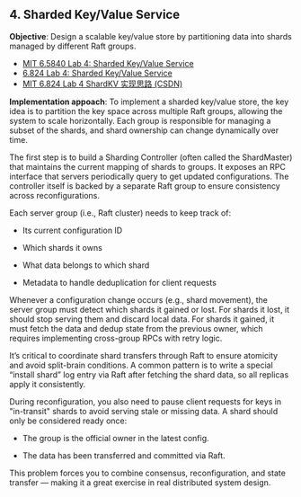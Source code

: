 ##  4. Sharded Key/Value Service
**Objective**: Design a scalable key/value store by partitioning data into shards managed by different Raft groups.

- [MIT 6.5840 Lab 4: Sharded Key/Value Service](https://nil.csail.mit.edu/6.5840/2023/labs/lab-shard.html)
- [6.824 Lab 4: Sharded Key/Value Service](https://pdos.csail.mit.edu/archive/6.824-2013/labs/lab-4.html)
- [MIT 6.824 Lab 4 ShardKV 实现思路 (CSDN)](https://blog.csdn.net/qq_43460956/article/details/134885751)

**Implementation appoach**:
To implement a sharded key/value store, the key idea is to partition the key space across multiple Raft groups, allowing the system to scale horizontally. Each group is responsible for managing a subset of the shards, and shard ownership can change dynamically over time.

The first step is to build a Sharding Controller (often called the ShardMaster) that maintains the current mapping of shards to groups. It exposes an RPC interface that servers periodically query to get updated configurations. The controller itself is backed by a separate Raft group to ensure consistency across reconfigurations.

Each server group (i.e., Raft cluster) needs to keep track of:

* Its current configuration ID

* Which shards it owns

* What data belongs to which shard

* Metadata to handle deduplication for client requests

Whenever a configuration change occurs (e.g., shard movement), the server group must detect which shards it gained or lost. For shards it lost, it should stop serving them and discard local data. For shards it gained, it must fetch the data and dedup state from the previous owner, which requires implementing cross-group RPCs with retry logic.

It’s critical to coordinate shard transfers through Raft to ensure atomicity and avoid split-brain conditions. A common pattern is to write a special “install shard” log entry via Raft after fetching the shard data, so all replicas apply it consistently.

During reconfiguration, you also need to pause client requests for keys in "in-transit" shards to avoid serving stale or missing data. A shard should only be considered ready once:

* The group is the official owner in the latest config.

* The data has been transferred and committed via Raft.

This problem forces you to combine consensus, reconfiguration, and state transfer — making it a great exercise in real distributed system design.
